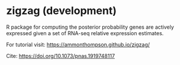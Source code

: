 # zigzag (development)
R package for computing the posterior probability genes are actively expressed given a set of RNA-seq relative expression estimates.

For tutorial visit: https://ammonthompson.github.io/zigzag/

Cite: https://doi.org/10.1073/pnas.1919748117
